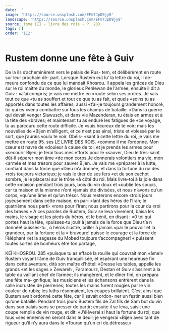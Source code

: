 ```yaml
---
date: ''
image: 'https://source.unsplash.com/EFm7JpD9jy8'
landscape: 'https://source.unsplash.com/EFm7JpD9jy8'
source: tome III - livre des rois - P. 283
tags: []
order: '112'
---
```


# Rustem donne une fête à Guiv

De la ils s’acheminèrent vers le palais de Rus-
tem, et délibérèrent en route sur leur prochain dé-
part. Lorsque Rustem eut lu’ la lettre du roi, il de- meura confondu de ce que lui mandait Khosrou. Il appela les grâces de Dieu sur le roi maître du monde, le glorieux Pehlewan de l’armée, ensuite il
dit à Guiv : «J’ai compris; je vais me mettre en
«route selon ses ordres. Je sais tout ce que «tu as souffert et tout ce que tu as fait, et quels «soins tu as apportés dans toutes les affaires; aussi «t’ai-je toujours grandement honoré, toi qui es «venu combattre sur tous les champs de bataille. «Dans la guerre qui devait venger Siawusch, et dans «le Mazenderan, tu étais en armes et à la tête des «braves; et maintenant tu as enduré les fatigues de «ce voyage, tu as parcouru cette route difficile. Je «suis heureux de te voir; mais les nouvelles de «Bijen m’allligent, et ce n’est pas ainsi, triste et
«blessé par le sort, que j’aurais voulu te voir. Obéis-
«sant à cette lettre du roi, je vais me mettre en route 95.
ses LE LIVRE DES ROIS. «comme il me l’ordonne. Mon cœur est navré de
«douleur à cause de toi, et je prends les armes pour «secourir Bijen; je ferai tous mes efforts pour le «sauver, Dieu le très-saint dût-il séparer mon âme
«de mon corps.Je donnerais volontiers ma vie, mon «armée et mes trésors pour sauver Bijen. Je vais me «préparer à la lutte, confiant dans la force que «Dieu m’a donnée, et dans la fortune du roi des
«rois toujours victorieux; je vais le tirer de ses fers «et de son cachot sombre, je le placerai sur le trône «à côté du roi. Mais livre-toi à la joie dans cette «maison pendant trois jours, bois du vin doux et «oublie tes soucis, car ta maison et la mienne n’ont «jamais été divisées, et nous n’avons qu’un corps,
«qu’une âme et qu’un trésor. Nous resterons encore
«trois jours joyeusement dans cette maison, en par-
«lant des héros de l’Iran; le quatrième nous parti-
«rons pour l’Iran; nous partirons pour la cour du «roi des braves.»
A ces paroles de Rustem, Guiv se leva vivement, baisa les mains, le visage et les pieds du héros, et le bénit, en disant : «0 toi qui portes haut la tête, «puisses-tu jouir à jamais de la force que Dieu t’a
n donnée! puisses-tu , ô héros illustre, briller à jamais
«par le pouvoir et la grandeur, par la fortune et la « bravoure! puisse le courage et la force de l’éléphant
«et la sagesse du Mobed toujours t’accompagner!
« puissent toutes sortes de bonheurs être ton partage,

KEÏ KHOSROU. 285 «puisque tu as effacé la rouille qui couvrait mon
«âme!» Rustem voyant l’âme de Guiv tranquillisée, et
espérant une heureuse fin dans cette aventure, dità son
maître d’hôtel: «Dresse les tables, appelle les grands
«et les sages.» Zewareh , Faramourz, Destan et Guiv
s’assirent à la table du vaillant chef de l’armée; ils
mangèrent, et le dîner fini, on prépara une fête ma-
gnifique; les musiciens et les échansons entrèrent
dans la salle incrustée de pierreries; toutes les mains
furent rougies par le vin couleur de rubis; les luths
résonnaient, les coupes brillaient. C’est ainsi que
Bustem avait ordonné cette fête, car il savait ordon-
ner un festin aussi bien qu’une bataille. Pendant
trois jours Bustem fils de Zal fils de Sam but du vin
dans son palais sans se presser de partir; ensuite il
se leva, saisit une coupe remplie de vin rouge, et dit: «J’élèverai si haut la fortune du roi, que tous
«ses ennemis en seront dans le deuil; je vengerai «Bijen avec tant de rigueur qu’il n’y aura dans le «Touran qu’un cri de.détresse.»
